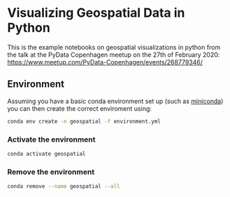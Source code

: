 # Visualizing Geospatial Data in Python

This is the example notebooks on geospatial visualizations in python from the talk at the PyData Copenhagen meetup on the
27th of February 2020: https://www.meetup.com/PyData-Copenhagen/events/268779346/


## Environment
Assuming you have a basic conda environment set up (such as [miniconda](https://docs.conda.io/en/latest/miniconda.html)) you can then create the correct enviroment using:
```bash
conda env create -n geospatial -f environment.yml
```

### Activate the environment
```bash
conda activate geospatial
```

### Remove the environment
```bash
conda remove --name geospatial --all
```

